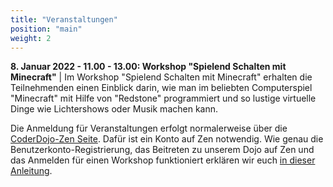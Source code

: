 ```yaml
---
title: "Veranstaltungen"
position: "main"
weight: 2
---
```


**8. Januar 2022 - 11.00 - 13.00: Workshop "Spielend Schalten mit Minecraft"** | Im Workshop "Spielend Schalten mit Minecraft" erhalten die Teilnehmenden einen Einblick darin, wie man im beliebten Computerspiel "Minecraft" mit Hilfe von "Redstone" programmiert und so lustige virtuelle Dinge wie Lichtershows oder Musik machen kann.

Die Anmeldung für Veranstaltungen erfolgt normalerweise über die [CoderDojo-Zen Seite](https://zen.coderdojo.com/dojos/de/berlin/schoeneweide-berlin). Dafür ist ein Konto auf Zen notwendig. Wie genau die Benutzerkonto-Registrierung, das Beitreten zu unserem Dojo auf Zen und das Anmelden für einen Workshop funktioniert erklären wir euch [in dieser Anleitung](https://coderdojo-schoeneweide.github.io/docs/anleitung-ticket-buchen.pdf).
